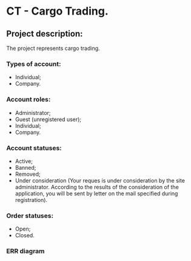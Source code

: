# CT - Cargo Trading.

## Project description:
The project represents cargo trading.

### Types of account:
- Individual;
- Company.

### Account roles:
- Administrator;
- Guest (unregistered user);
- Individual;
- Company.

### Account statuses:
- Active;
- Banned;
- Removed;
- Under consideration (Your reques is under consideration by the site administrator. According to the results of the consideration of the application, you will be sent by letter on the mail specified during registration).

### Order statuses:
- Open;
- Closed.

### ERR diagram